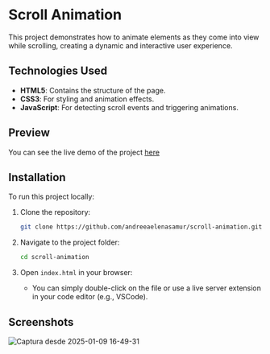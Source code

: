 # Scroll Animation

This project demonstrates how to animate elements as they come into view while scrolling, creating a dynamic and interactive user experience.

## Technologies Used
- **HTML5**: Contains the structure of the page.
- **CSS3**: For styling and animation effects.
- **JavaScript**: For detecting scroll events and triggering animations.

## Preview
You can see the live demo of the project [here](https://andreeaelenasamur.github.io/scroll-animation/)

## Installation
To run this project locally:

1. Clone the repository:
   ```bash
   git clone https://github.com/andreeaelenasamur/scroll-animation.git
   ```

2. Navigate to the project folder:
   ```bash
   cd scroll-animation
   ```

3. Open `index.html` in your browser:
   - You can simply double-click on the file or use a live server extension in your code editor (e.g., VSCode).

## Screenshots
![Captura desde 2025-01-09 16-49-31](https://github.com/user-attachments/assets/fbad5c61-c558-4393-a401-819b020cc415)
